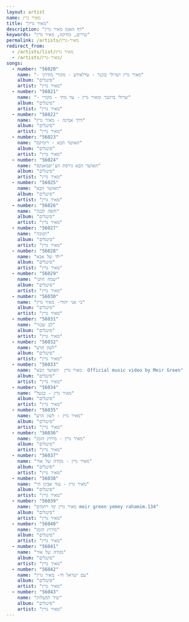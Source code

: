 ```yaml
---
layout: artist
name: מאיר גרין
title: "מאיר גרין"
description: "דף האמן מאיר גרין"
keywords: "שירים, מוזיקה, מאיר גרין"
permalink: /artists/מאיר-גרין
redirect_from:
  - /artists/list/מאיר גרין
  - /artists/מאיר-גרין/
songs:
  - number: "56020"
    name: "- מאיר גרין ושרולי בוכנר - עדלאידע - מקורי מודרני"
    album: "סינגלים"
    artist: "מאיר גרין"
  - number: "56021"
    name: "- שרולי ברונכר ומאיר גרין - עד מתי - מקורי"
    album: "סינגלים"
    artist: "מאיר גרין"
  - number: "56022"
    name: "דרך אמינה - מאיר גרין"
    album: "סינגלים"
    artist: "מאיר גרין"
  - number: "56023"
    name: "האושר הבא - רימיקס"
    album: "סינגלים"
    artist: "מאיר גרין"
  - number: "56024"
    name: "האושר הבא גירסת הצ'יפמאנקס"
    album: "סינגלים"
    artist: "מאיר גרין"
  - number: "56025"
    name: "האושר הבא"
    album: "סינגלים"
    artist: "מאיר גרין"
  - number: "56026"
    name: "חופה לבנה"
    album: "סינגלים"
    artist: "מאיר גרין"
  - number: "56027"
    name: "חנוכה"
    album: "סינגלים"
    artist: "מאיר גרין"
  - number: "56028"
    name: "ילד של אבא"
    album: "סינגלים"
    artist: "מאיר גרין"
  - number: "56029"
    name: "ישמח חתני"
    album: "סינגלים"
    artist: "מאיר גרין"
  - number: "56030"
    name: "כי אני יהודי- מאיר גרין"
    album: "סינגלים"
    artist: "מאיר גרין"
  - number: "56031"
    name: "לב שבור"
    album: "סינגלים"
    artist: "מאיר גרין"
  - number: "56032"
    name: "לשון הרע"
    album: "סינגלים"
    artist: "מאיר גרין"
  - number: "56033"
    name: "מאיר גרין  האושר הבא  Official music video by Meir Green"
    album: "סינגלים"
    artist: "מאיר גרין"
  - number: "56034"
    name: "מאיר גרין - בנשל"
    album: "סינגלים"
    artist: "מאיר גרין"
  - number: "56035"
    name: "מאיר גרין - לשון הרע"
    album: "סינגלים"
    artist: "מאיר גרין"
  - number: "56036"
    name: "מאיר גרין - מירוץ הזמן"
    album: "סינגלים"
    artist: "מאיר גרין"
  - number: "56037"
    name: "מאיר גרין - נקודה של אור"
    album: "סינגלים"
    artist: "מאיר גרין"
  - number: "56038"
    name: "מאיר גרין - עוד אבינו חי"
    album: "סינגלים"
    artist: "מאיר גרין"
  - number: "56039"
    name: "מאיר גרין ימי רחמים meir green yemey rahamim.134"
    album: "סינגלים"
    artist: "מאיר גרין"
  - number: "56040"
    name: "מירוץ הזמן"
    album: "סינגלים"
    artist: "מאיר גרין"
  - number: "56041"
    name: "נקודה של אור"
    album: "סינגלים"
    artist: "מאיר גרין"
  - number: "56042"
    name: "עם ישראל חי- מאיר גרין"
    album: "סינגלים"
    artist: "מאיר גרין"
  - number: "56043"
    name: "שיר למעלות"
    album: "סינגלים"
    artist: "מאיר גרין"
---
```

